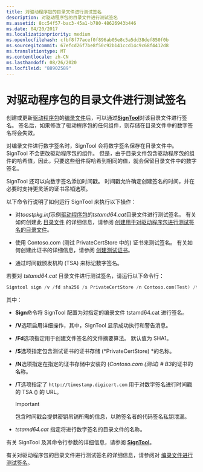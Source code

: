 ```yaml
---
title: 对驱动程序包的目录文件进行测试签名
description: 对驱动程序包的目录文件进行测试签名
ms.assetid: 8cc54f57-bac3-45a1-b780-48626943b446
ms.date: 04/20/2017
ms.localizationpriority: medium
ms.openlocfilehash: cfbf8f77acef0f896ab05e8c5a5dd38def850f0b
ms.sourcegitcommit: 67efcd26f7be8f50c92b141ccd14c9c68f4412d8
ms.translationtype: MT
ms.contentlocale: zh-CN
ms.lasthandoff: 08/26/2020
ms.locfileid: "88902589"
---
```

# <a name="test-signing-a-driver-packages-catalog-file"></a>对驱动程序包的目录文件进行测试签名

创建或更新[驱动程序包](driver-packages.md)的[编录文件](catalog-files.md)后，可以通过[**SignTool**](https://docs.microsoft.com/windows-hardware/drivers/devtest/signtool)对该目录文件进行签名。 签名后，如果修改了驱动程序包的任何组件，则存储在目录文件中的数字签名将会失效。

对编录文件进行数字签名时，SignTool 会将数字签名保存在目录文件中。 SignTool 不会更改驱动程序包的组件。 但是，由于目录文件包含驱动程序包的组件的哈希值，因此，只要这些组件将哈希到相同的值，就会保留目录文件中的数字签名。

SignTool 还可以向数字签名添加时间戳。 时间戳允许确定创建签名的时间，并在必要时支持更灵活的证书吊销选项。

以下命令行说明了如何运行 SignTool 来执行以下操作：

- 对*toastpkg.inf*示例[驱动程序包](driver-packages.md)的*tstamd64.cat*目录文件进行测试签名。 有关如何创建此 [目录文件](catalog-files.md) 的详细信息，请参阅 [创建用于对驱动程序包进行测试签名的目录文件](creating-a-catalog-file-for-test-signing-a-driver-package.md)。

- 使用 Contoso.com (测试 PrivateCertStore 中的) 证书来测试签名。 有关如何创建此证书的详细信息，请参阅 [创建测试证书](creating-test-certificates.md)。

- 通过时间戳颁发机构 (TSA) 来标记数字签名。

若要对 *tstamd64.cat* 目录文件进行测试签名，请运行以下命令行：

```cpp
Signtool sign /v /fd sha256 /s PrivateCertStore /n Contoso.com(Test) /t http://timestamp.digicert.com tstamd64.cat
```

其中：

- **Sign**命令将 SignTool 配置为对指定的编录文件 tstamd64.cat 进行签名。

- **/V**选项启用详细操作，其中，SignTool 显示成功执行和警告消息。

- **/Fd**选项指定用于创建文件签名的文件摘要算法。 默认值为 SHA1。

- **/S**选项指定包含测试证书的证书存储 (*PrivateCertStore) *的名称。

- **/N**选项指定在指定的证书存储中安装的 (*Contoso.com (测试) # B3*的证书的名称。

- **/T**选项指定了 `http://timestamp.digicert.com` 用于对数字签名进行时间戳的 TSA () 的 URL。

   >[!IMPORTANT]
   >包含时间戳会提供密钥吊销所需的信息，以防签名者的代码签名私钥泄漏。

- *tstamd64.cat* 指定将进行数字签名的目录文件的名称。

有关 SignTool 及其命令行参数的详细信息，请参阅 [**SignTool**](https://docs.microsoft.com/windows-hardware/drivers/devtest/signtool)。

有关对驱动程序包的目录文件进行测试签名的详细信息，请参阅对 [编录文件进行测试签名](test-signing-a-catalog-file.md)。
